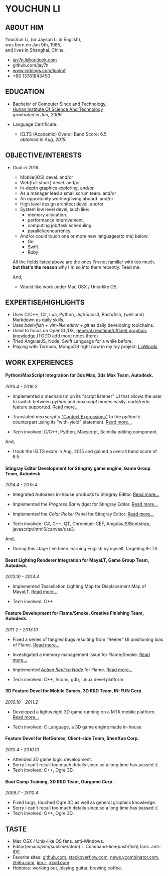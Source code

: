 # YOUCHUN LI

## ABOUT HIM
Youchun Li, (or Jayson Li in English),  
was born on Jan 9th, 1985,  
and lives in Shanghai, China.  

* jay7n.li@outlook.com
* github.com/jay7n
* www.cnblogs.com/lookof
* +86 13761843450

## EDUCATION
* Bachelor of Computer Since and Technology,  
  [Hunan Institute Of Science And Technology](http://www.hnist.cn)  
  _graduated in Jun, 2009_

* Language Certificate:
    * IELTS (Academic) Overall Band Score: 6.5  
      _obtained in Aug, 2015._  

## OBJECTIVE/INTERESTS
* Goal in 2016:
    * Mobile(iOS) devel. and/or
    * Web(full stack) devel. and/or
    * In-depth graphics exploring. and/or
    * As a manager lead a small scrum team. and/or
    * An opportunity working/living aboard. and/or
    * High level design architect devel. and/or
    * System low level devel, such like:
        * memory allocation.
        * performance improvement.
        * computing job/task scheduling.
        * parallel/concurrency.
    * And/or could touch one or more new languages(to me) below:
        * Go
        * Swift
        * Ruby

    All the fields listed above are the ones I'm not familiar with too much, **but that's the reason** why I'm so into them recently. Feed me.  

    And,
    * Would like work under Mac OSX / Unix-like OS.

## EXPERTISE/HIGHLIGHTS
* Uses C/C++, C#, Lua, Python, Js/h5/css3, Bash/fish, (well and) Markdown as daily skills.
* Uses _bash/fish + vim-like editor + git_ as daily developing toolchains.
* Used to focus on OpenGL/DX, [general (realtime/offline) graphics knowledge](http://www.cnblogs.com/lookof/category/220911.html).(TODO add more notes there)
* Tried AngularJS, Node, Swift Language for a while before.
* Playing with Tornado, MongoDB right now in my toy project: [LinWords](https://github.com/jay7n/LinWords)

## WORK EXPERIENCES
#### Python/MaxScript Integration for 3ds Max, 3ds Max Team, Autodesk.
_2015.4 - 2016.2_
* Implemented a mechanism on its "script listener" UI that allows the user to switch between _python_ and _maxscript_ modes easily. undo/redo feature supported. [Read more...](WORKEXP.md#3dsmax_adsk_1)

* Translated _maxscript_'s ["Context Expressions"](http://help.autodesk.com/view/3DSMAX/2016/ENU/?guid=__files_GUID_E672728A_EE15_4197_9EDD_487781167B01_htm) to the _python_'s counterpart using its "with-yield" statement. [Read more...](WORKEXP.md#3dsmax_adsk_2)

* Tech involved: C/C++, Python, Maxscript, Scintilla editing component.

And,

* I took the IELTS exam in Aug, 2015 and gained a overall band score of 6.5.

#### Stingray Editor Development for Stingray game engine, Game Group Team, Autodesk.
_2014.4 - 2015.4_
* Integrated Autodesk in-house products to Stingray Editor. [Read more...](WORKEXP.md#stingray_adsk_1)

* Implemented the _Progress Bar_ widget for Stingray Editor. [Read more...](WORKEXP.md#stingray_adsk_2)

* Implemented the _Color Picker_ Panel for Stingray Editor. [Read more...](WORKEXP.md#stingray_adsk_3)

* Tech involved: C#, C++, QT, Chromium-CEF, AngularJS/Bootstrap, javascript/html5/canvas/css3.

And,

* During this stage I've been learning English by myself, targeting IELTS.

#### Beast Lighting Renderer Integration for MayaLT, Game Group Team, Autodesk.
_2013.10 - 2014.4_
* Implemented Tessellation Lighting Map for Displacement Map of MayaLT. [Read more...](WORKEXP.md#beast_adsk)

* Tech involved: C++

#### Feature Development for Flame/Smoke, Creative Finishing Team, Autodesk.
_2011.2 - 2013.10_
* Fixed a series of tangled bugs resulting from "Reeler" UI positioning bias of Flame. [Read more...](WORKEXP.md#flame_adsk_1)

* Investigated a memory management issue for Flame/Smoke. [Read more...](WORKEXP.md#flame_adsk_2)

* Implemented _[Action Replica Node](https://knowledge.autodesk.com/search-result/caas/CloudHelp/cloudhelp/2016/ENU/Flame/files/GUID-0E1E86A5-310B-4F1F-A9C1-97E64A896AAB-htm.html)_ for Flame. [Read more...](WORKEXP.md#flame_adsk_3)

* Tech involved: C++, Scons, gdb, Linux devel platform

#### 3D Feature Devel for Mobile Games, 3D R&D Team, IN-FUN Corp.
_2010.10 - 2011.2_
* Developed a lightweight 3D game running on a MTK mobile platform. [Read more...](WORKEXP.md#3d_infun)

* Tech involved: C Language, a 3D game engine made in-house

#### Feature Devel for NetGames, Client-side Team, ShenXue Corp.
_2010.4 - 2010.10_
* Attended 3D game logic development.
* Sorry I can't recall too much details since so a long time has passed :(
* Tech involved: C++, Ogre 3D.

#### Boot Camp Training, 3D R&D Team, Ourgame Corp.
_2009.7 - 2010.4_
* Fixed bugs, touched Ogre 3D as well as general graphics knowledge.
* Sorry I can't recall too much details since so a long time has passed :(
* Tech involved: C++, Ogre 3D.


## TASTE
* Mac OSX / Unix-like OS fans. anti-Windows.
* Editor(emacs/vim/sublime/atom) + Command-line(bash/fish) fans. anti-IDE.
* Favorite sites: [github.com](), [stackoverflow.com](), [news.ycombinator.com](), [zhihu.com](), [ipn.li](), [xkcd.com]()
* Hobbies: working out, playing guitar, brewing coffee.
